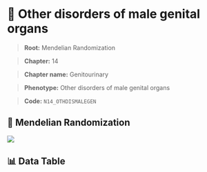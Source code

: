 # 🧪 Other disorders of male genital organs

> **Root:** Mendelian Randomization

> **Chapter:** 14  

> **Chapter name:** Genitourinary

> **Phenotype:** Other disorders of male genital organs  

> **Code:** `N14_OTHDISMALEGEN`

## 🧬 Mendelian Randomization  

<img src="/MR/Figures/Forward/N14_OTHDISMALEGEN.png"/>

## 📊 Data Table

<CsvTableMRF src="/MR_Data/Forward/N14_OTHDISMALEGEN.csv"/>
